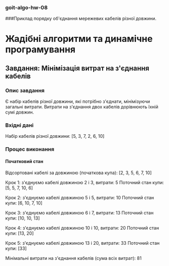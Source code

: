 ### goit-algo-hw-08

###Приклад порядку об'єднання мережевих кабелів різної довжини.

# Жадібні алгоритми та динамічне програмування

## Завдання: Мінімізація витрат на з'єднання кабелів

### Опис завдання
Є набір кабелів різної довжини, які потрібно з'єднати, мінімізуючи загальні витрати. Витрати на з'єднання двох кабелів дорівнюють їхній сумі довжин.

### Вхідні дані
Набір кабелів різної довжини: [5, 3, 7, 2, 6, 10]

### Процес виконання

#### Початковий стан
Відсортовані кабелі за довжиною (початкова купа): [2, 3, 5, 6, 7, 10]

Крок 1: з'єднуємо кабелі довжиною 2 і 3, витрати: 5 Поточний стан купи: [5, 5, 7, 10, 6]

Крок 2: з'єднуємо кабелі довжиною 5 і 5, витрати: 10 Поточний стан купи: [6, 10, 7, 10]

Крок 3: з'єднуємо кабелі довжиною 6 і 7, витрати: 13 Поточний стан купи: [10, 10, 13]

Крок 4: з'єднуємо кабелі довжиною 10 і 10, витрати: 20 Поточний стан купи: [13, 20]

Крок 5: з'єднуємо кабелі довжиною 13 і 20, витрати: 33 Поточний стан купи: [33]

Мінімальні витрати на з'єднання кабелів (сума всіх витрат): 81
